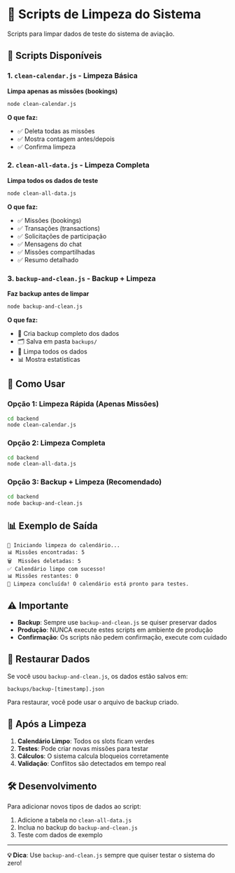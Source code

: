 # 🧹 Scripts de Limpeza do Sistema

Scripts para limpar dados de teste do sistema de aviação.

## 📁 Scripts Disponíveis

### 1. `clean-calendar.js` - Limpeza Básica
**Limpa apenas as missões (bookings)**
```bash
node clean-calendar.js
```

**O que faz:**
- ✅ Deleta todas as missões
- ✅ Mostra contagem antes/depois
- ✅ Confirma limpeza

### 2. `clean-all-data.js` - Limpeza Completa
**Limpa todos os dados de teste**
```bash
node clean-all-data.js
```

**O que faz:**
- ✅ Missões (bookings)
- ✅ Transações (transactions)
- ✅ Solicitações de participação
- ✅ Mensagens do chat
- ✅ Missões compartilhadas
- ✅ Resumo detalhado

### 3. `backup-and-clean.js` - Backup + Limpeza
**Faz backup antes de limpar**
```bash
node backup-and-clean.js
```

**O que faz:**
- 💾 Cria backup completo dos dados
- 🗂️ Salva em pasta `backups/`
- 🧹 Limpa todos os dados
- 📊 Mostra estatísticas

## 🚀 Como Usar

### **Opção 1: Limpeza Rápida (Apenas Missões)**
```bash
cd backend
node clean-calendar.js
```

### **Opção 2: Limpeza Completa**
```bash
cd backend
node clean-all-data.js
```

### **Opção 3: Backup + Limpeza (Recomendado)**
```bash
cd backend
node backup-and-clean.js
```

## 📊 Exemplo de Saída

```
🧹 Iniciando limpeza do calendário...
📊 Missões encontradas: 5
🗑️  Missões deletadas: 5
✅ Calendário limpo com sucesso!
📊 Missões restantes: 0
🎉 Limpeza concluída! O calendário está pronto para testes.
```

## ⚠️ Importante

- **Backup**: Sempre use `backup-and-clean.js` se quiser preservar dados
- **Produção**: NUNCA execute estes scripts em ambiente de produção
- **Confirmação**: Os scripts não pedem confirmação, execute com cuidado

## 🔄 Restaurar Dados

Se você usou `backup-and-clean.js`, os dados estão salvos em:
```
backups/backup-[timestamp].json
```

Para restaurar, você pode usar o arquivo de backup criado.

## 🎯 Após a Limpeza

1. **Calendário Limpo**: Todos os slots ficam verdes
2. **Testes**: Pode criar novas missões para testar
3. **Cálculos**: O sistema calcula bloqueios corretamente
4. **Validação**: Conflitos são detectados em tempo real

## 🛠️ Desenvolvimento

Para adicionar novos tipos de dados ao script:

1. Adicione a tabela no `clean-all-data.js`
2. Inclua no backup do `backup-and-clean.js`
3. Teste com dados de exemplo

---

**💡 Dica**: Use `backup-and-clean.js` sempre que quiser testar o sistema do zero!




